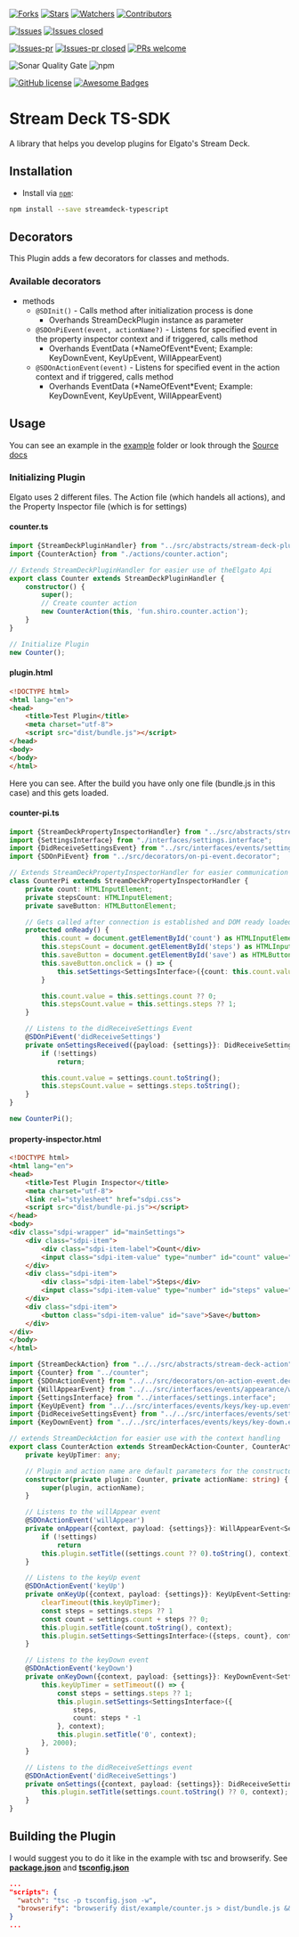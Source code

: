 [![Forks](https://img.shields.io/github/forks/XeroxDev/Stream-Deck-TS-SDK?color=blue&style=for-the-badge)](https://github.com/XeroxDev/Stream-Deck-TS-SDK/network/members)
[![Stars](https://img.shields.io/github/stars/XeroxDev/Stream-Deck-TS-SDK?color=yellow&style=for-the-badge)](https://github.com/XeroxDev/Stream-Deck-TS-SDK/stargazers)
[![Watchers](https://img.shields.io/github/watchers/XeroxDev/Stream-Deck-TS-SDK?color=lightgray&style=for-the-badge)](https://github.com/XeroxDev/Stream-Deck-TS-SDK/watchers)
[![Contributors](https://img.shields.io/github/contributors/XeroxDev/Stream-Deck-TS-SDK?color=green&style=for-the-badge)](https://github.com/XeroxDev/Stream-Deck-TS-SDK/graphs/contributors)

[![Issues](https://img.shields.io/github/issues/XeroxDev/Stream-Deck-TS-SDK?color=yellow&style=for-the-badge)](https://github.com/XeroxDev/Stream-Deck-TS-SDK/issues)
[![Issues closed](https://img.shields.io/github/issues-closed/XeroxDev/Stream-Deck-TS-SDK?color=yellow&style=for-the-badge)](https://github.com/XeroxDev/Stream-Deck-TS-SDK/issues?q=is%3Aissue+is%3Aclosed)

[![Issues-pr](https://img.shields.io/github/issues-pr/XeroxDev/Stream-Deck-TS-SDK?color=yellow&style=for-the-badge)](https://github.com/XeroxDev/Stream-Deck-TS-SDK/pulls)
[![Issues-pr closed](https://img.shields.io/github/issues-pr-closed/XeroxDev/Stream-Deck-TS-SDK?color=yellow&style=for-the-badge)](https://github.com/XeroxDev/Stream-Deck-TS-SDK/pulls?q=is%3Apr+is%3Aclosed)
[![PRs welcome](https://img.shields.io/badge/PRs-welcome-brightgreen.svg?style=for-the-badge)](https://github.com/XeroxDev/Stream-Deck-TS-SDK/compare)

![Sonar Quality Gate](https://img.shields.io/sonar/quality_gate/XeroxDev_Stream-Deck-TS-SDK?server=https%3A%2F%2Fsonarcloud.io&style=for-the-badge)
![npm](https://img.shields.io/npm/dt/streamdeck-typescript?style=for-the-badge&logo=npm)

[![GitHub license](https://img.shields.io/github/license/XeroxDev/Stream-Deck-TS-SDK?style=for-the-badge)](https://github.com/XeroxDev/Stream-Deck-TS-SDK/blob/master/LICENSE)
[![Awesome Badges](https://img.shields.io/badge/badges-awesome-green?style=for-the-badge)](https://shields.io)

# Stream Deck TS-SDK

A library that helps you develop plugins for Elgato's Stream Deck.

## Installation

- Install via [`npm`](https://www.npmjs.com/):

```bash
npm install --save streamdeck-typescript
```

## Decorators

This Plugin adds a few decorators for classes and methods.

### Available decorators

- methods
    - ``@SDInit()`` - Calls method after initialization process is done
        - Overhands StreamDeckPlugin instance as parameter
    - ``@SDOnPiEvent(event, actionName?)`` - Listens for specified event in the property inspector context and if 
      triggered, calls method
        - Overhands EventData (\*NameOfEvent\*Event; Example: KeyDownEvent, KeyUpEvent, WillAppearEvent)
    - ``@SDOnActionEvent(event)`` - Listens for specified event in the action context and if triggered, calls method
        - Overhands EventData (\*NameOfEvent\*Event; Example: KeyDownEvent, KeyUpEvent, WillAppearEvent)

## Usage

You can see an example in the [example](https://github.com/XeroxDev/Stream-Deck-TS-SDK/tree/master/example) folder 
or look through the [Source docs](https://xeroxdev.github.io/Stream-Deck-TS-SDK/)

### Initializing Plugin
Elgato uses 2 different files. The Action file (which handels all actions), and the Property Inspector file (which is 
for settings)

#### counter.ts
```typescript
import {StreamDeckPluginHandler} from "../src/abstracts/stream-deck-plugin-handler";
import {CounterAction} from "./actions/counter.action";

// Extends StreamDeckPluginHandler for easier use of theElgato Api
export class Counter extends StreamDeckPluginHandler {
	constructor() {
		super();
		// Create counter action
		new CounterAction(this, 'fun.shiro.counter.action');
	}
}

// Initialize Plugin
new Counter();
```

#### plugin.html
```html
<!DOCTYPE html>
<html lang="en">
<head>
	<title>Test Plugin</title>
	<meta charset="utf-8">
	<script src="dist/bundle.js"></script>
</head>
<body>
</body>
</html>
```
Here you can see. After the build you have only one file (bundle.js in this case) and this gets loaded.

#### counter-pi.ts
```typescript
import {StreamDeckPropertyInspectorHandler} from "../src/abstracts/stream-deck-property-inspector-handler";
import {SettingsInterface} from "./interfaces/settings.interface";
import {DidReceiveSettingsEvent} from "../src/interfaces/events/settings/did-receive-settings.event";
import {SDOnPiEvent} from "../src/decorators/on-pi-event.decorator";

// Extends StreamDeckPropertyInspectorHandler for easier communication with the elgato pi api
class CounterPi extends StreamDeckPropertyInspectorHandler {
	private count: HTMLInputElement;
	private stepsCount: HTMLInputElement;
	private saveButton: HTMLButtonElement;

	// Gets called after connection is established and DOM ready loaded
	protected onReady() {
		this.count = document.getElementById('count') as HTMLInputElement
		this.stepsCount = document.getElementById('steps') as HTMLInputElement;
		this.saveButton = document.getElementById('save') as HTMLButtonElement;
		this.saveButton.onclick = () => {
			this.setSettings<SettingsInterface>({count: this.count.valueAsNumber, steps: this.stepsCount.valueAsNumber});
		}

		this.count.value = this.settings.count ?? 0;
		this.stepsCount.value = this.settings.steps ?? 1;
	}

	// Listens to the didReceiveSettings Event
	@SDOnPiEvent('didReceiveSettings')
	private onSettingsReceived({payload: {settings}}: DidReceiveSettingsEvent<SettingsInterface>) {
		if (!settings)
			return;

		this.count.value = settings.count.toString();
		this.stepsCount.value = settings.steps.toString();
	}
}

new CounterPi();
```

#### property-inspector.html
```html
<!DOCTYPE html>
<html lang="en">
<head>
	<title>Test Plugin Inspector</title>
	<meta charset="utf-8">
	<link rel="stylesheet" href="sdpi.css">
	<script src="dist/bundle-pi.js"></script>
</head>
<body>
<div class="sdpi-wrapper" id="mainSettings">
	<div class="sdpi-item">
		<div class="sdpi-item-label">Count</div>
		<input class="sdpi-item-value" type="number" id="count" value="0">
	</div>
	<div class="sdpi-item">
		<div class="sdpi-item-label">Steps</div>
		<input class="sdpi-item-value" type="number" id="steps" value="1">
	</div>
	<div class="sdpi-item">
		<button class="sdpi-item-value" id="save">Save</button>
	</div>
</div>
</body>
</html>
```

```typescript
import {StreamDeckAction} from "../../src/abstracts/stream-deck-action";
import {Counter} from "../counter";
import {SDOnActionEvent} from "../../src/decorators/on-action-event.decorator";
import {WillAppearEvent} from "../../src/interfaces/events/appearance/will-appear.event";
import {SettingsInterface} from "../interfaces/settings.interface";
import {KeyUpEvent} from "../../src/interfaces/events/keys/key-up.event";
import {DidReceiveSettingsEvent} from "../../src/interfaces/events/settings/did-receive-settings.event";
import {KeyDownEvent} from "../../src/interfaces/events/keys/key-down.event";

// extends StreamDeckAction for easier use with the context handling
export class CounterAction extends StreamDeckAction<Counter, CounterAction> {
	private keyUpTimer: any;

	// Plugin and action name are default parameters for the constructor
	constructor(private plugin: Counter, private actionName: string) {
		super(plugin, actionName);
	}

	// Listens to the willAppear event
	@SDOnActionEvent('willAppear')
	private onAppear({context, payload: {settings}}: WillAppearEvent<SettingsInterface>) {
		if (!settings)
			return
		this.plugin.setTitle((settings.count ?? 0).toString(), context);
	}

	// Listens to the keyUp event
	@SDOnActionEvent('keyUp')
	private onKeyUp({context, payload: {settings}}: KeyUpEvent<SettingsInterface>) {
		clearTimeout(this.keyUpTimer);
		const steps = settings.steps ?? 1
		const count = settings.count + steps ?? 0;
		this.plugin.setTitle(count.toString(), context);
		this.plugin.setSettings<SettingsInterface>({steps, count}, context);
	}

	// Listens to the keyDown event
	@SDOnActionEvent('keyDown')
	private onKeyDown({context, payload: {settings}}: KeyDownEvent<SettingsInterface>) {
		this.keyUpTimer = setTimeout(() => {
			const steps = settings.steps ?? 1;
			this.plugin.setSettings<SettingsInterface>({
				steps,
				count: steps * -1
			}, context);
			this.plugin.setTitle('0', context);
		}, 2000);
	}

	// Listens to the didReceiveSettings event
	@SDOnActionEvent('didReceiveSettings')
	private onSettings({context, payload: {settings}}: DidReceiveSettingsEvent<SettingsInterface>) {
		this.plugin.setTitle(settings.count.toString() ?? 0, context);
	}
}
```

## Building the Plugin
I would suggest you to do it like in the example with tsc and browserify. 
See [**package.json**](https://github.com/XeroxDev/Stream-Deck-TS-SDK/blob/master/package.json) 
and [**tsconfig.json**](https://github.com/XeroxDev/Stream-Deck-TS-SDK/blob/master/tsconfig.json)

```json
...
"scripts": {
  "watch": "tsc -p tsconfig.json -w",
  "browserify": "browserify dist/example/counter.js > dist/bundle.js && browserify dist/example/counter-pi.js > dist/bundle-pi.js"
}
...
```
